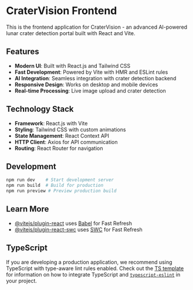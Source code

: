 # CraterVision Frontend

This is the frontend application for CraterVision - an advanced AI-powered lunar crater detection portal built with React and Vite.

## Features

- **Modern UI**: Built with React.js and Tailwind CSS
- **Fast Development**: Powered by Vite with HMR and ESLint rules
- **AI Integration**: Seamless integration with crater detection backend
- **Responsive Design**: Works on desktop and mobile devices
- **Real-time Processing**: Live image upload and crater detection

## Technology Stack

- **Framework**: React.js with Vite
- **Styling**: Tailwind CSS with custom animations
- **State Management**: React Context API
- **HTTP Client**: Axios for API communication
- **Routing**: React Router for navigation

## Development

```bash
npm run dev    # Start development server
npm run build  # Build for production
npm run preview # Preview production build
```

## Learn More

- [@vitejs/plugin-react](https://github.com/vitejs/vite-plugin-react/blob/main/packages/plugin-react) uses [Babel](https://babeljs.io/) for Fast Refresh
- [@vitejs/plugin-react-swc](https://github.com/vitejs/vite-plugin-react/blob/main/packages/plugin-react-swc) uses [SWC](https://swc.rs/) for Fast Refresh

## TypeScript

If you are developing a production application, we recommend using TypeScript with type-aware lint rules enabled. Check out the [TS template](https://github.com/vitejs/vite/tree/main/packages/create-vite/template-react-ts) for information on how to integrate TypeScript and [`typescript-eslint`](https://typescript-eslint.io) in your project.
